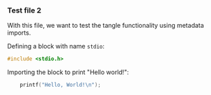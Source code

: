 ### Test file 2

With this file, we want to test the tangle functionality using metadata imports.

Defining a block with name `stdio`:

```c stdio
#include <stdio.h>
```

Importing the block to print "Hello world!":

```c print use=[stdio]
    printf("Hello, World!\n");
```


